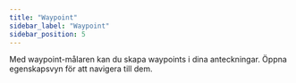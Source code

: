 ```yaml
---
title: "Waypoint"
sidebar_label: "Waypoint"
sidebar_position: 5
---
```


Med waypoint-målaren kan du skapa waypoints i dina anteckningar. Öppna egenskapsvyn för att navigera till dem.
